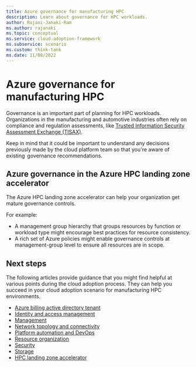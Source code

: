 ```yaml
---
title: Azure governance for manufacturing HPC 
description: Learn about governance for HPC workloads.
author: Rajani-Janaki-Ram
ms.author: rajanaki
ms.topic: conceptual
ms.service: cloud-adoption-framework
ms.subservice: scenario
ms.custom: think-tank
ms.date: 11/08/2022
---
```


# Azure governance for manufacturing HPC

Governance is an important part of planning for HPC workloads. Organizations in the manufacturing and automotive industries often rely on compliance and regulation assessments, like [Trusted Information Security Assessment Exchange (TISAX)](/azure/compliance/offerings/offering-tisax).

Keep in mind that it could be important to understand any decisions previously made by the cloud platform team so that you're aware of existing  governance recommendations.

## Azure governance in the Azure HPC landing zone accelerator

The Azure HPC landing zone accelerator can help your organization get mature governance controls.

For example:

- A management group hierarchy that groups resources by function or workload type might encourage best practices for resource consistency.
- A rich set of Azure policies might enable governance controls at management-group level to ensure all resources are in scope.

## Next steps

The following articles provide guidance that you might find helpful at various points during the cloud adoption process. They can help you succeed in your cloud adoption scenario for manufacturing HPC environments.

- [Azure billing active directory tenant](./azure-billing-active-directory-tenant.md)
- [Identity and access management](./identity-access-management.md)
- [Management](./management.md)
- [Network topology and connectivity](./network-topology-connectivity.md)
- [Platform automation and DevOps](./platform-automation-devops.md)
- [Resource organization](./resource-organization.md)
- [Security](./security.md)
- [Storage](./storage.md)
- [HPC landing zone accelerator](../azure-hpc-landing-zone-accelator.md)
